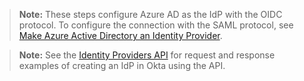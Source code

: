 > **Note:** These steps configure Azure AD as the IdP with the OIDC protocol. To configure the connection with the SAML protocol, see [Make Azure Active Directory an Identity Provider](https://help.okta.com/okta_help.htm?type=oie&id=ext-azure-idp-setup).

> **Note:** See the [Identity Providers API](https://developer.okta.com/docs/api/openapi/okta-management/management/tag/IdentityProvider/#tag/IdentityProvider/operation/createIdentityProvider) for request and response examples of creating an IdP in Okta using the API.
